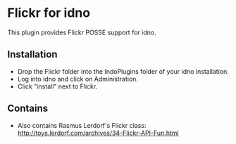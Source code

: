 Flickr for idno
===============

This plugin provides Flickr POSSE support for idno.

Installation
------------

* Drop the Flickr folder into the IndoPlugins folder of your idno installation.
* Log into idno and click on Administration.
* Click "install" next to Flickr.

Contains
--------

* Also contains Rasmus Lerdorf's Flickr class: http://toys.lerdorf.com/archives/34-Flickr-API-Fun.html
